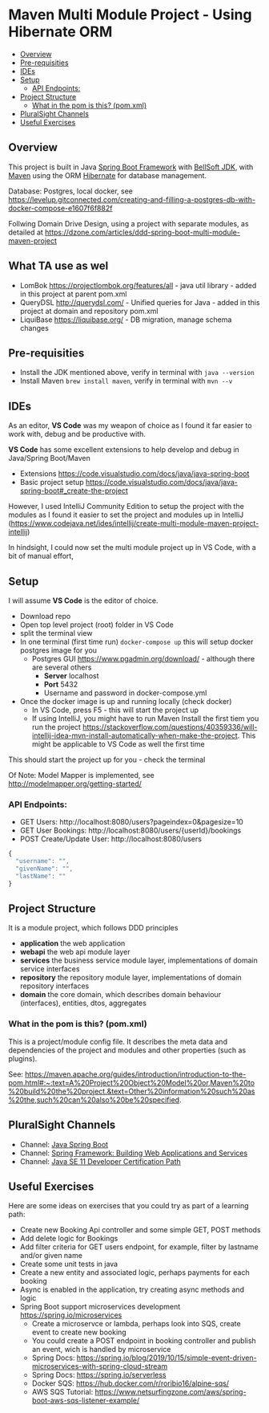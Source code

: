 # Maven Multi Module Project - Using Hibernate ORM

  - [Overview](#overview)
  - [Pre-requisities](#pre-requisities)
  - [IDEs](#ides)
  - [Setup](#setup)
    - [API Endpoints:](#api-endpoints)
  - [Project Structure](#project-structure)
    - [What in the pom is this? (pom.xml)](#what-in-the-pom-is-this-pomxml)
  - [PluralSight Channels](#pluralsight-channels)
  - [Useful Exercises](#useful-exercises)

## Overview 
This project is built in Java [Spring Boot Framework](https://spring.io/projects/spring-boot) with [BellSoft JDK](https://bell-sw.com/pages/downloads/#mn), with [Maven](https://maven.apache.org/) using the ORM [Hibernate](https://hibernate.org/) for database management.

Database: Postgres, local docker, see https://levelup.gitconnected.com/creating-and-filling-a-postgres-db-with-docker-compose-e1607f6f882f

Follwing Domain Drive Design, using a project with separate modules, as detailed at https://dzone.com/articles/ddd-spring-boot-multi-module-maven-project

## What TA use as wel
- LomBok https://projectlombok.org/features/all - java util library - added in this project at parent pom.xml
- QueryDSL http://querydsl.com/ - Unified queries for Java - added in this project at domain and repository pom.xml
- LiquiBase https://liquibase.org/ - DB migration, manage schema changes

## Pre-requisities
- Install the JDK mentioned above, verify in terminal with ```java --version```
- Install Maven ```brew install maven```, verify in terminal with ```mvn --v```

## IDEs

As an editor, **VS Code** was my weapon of choice as I found it far easier to work with, debug and be productive with.

**VS Code** has some excellent extensions to help develop and debug in Java/Spring Boot/Maven

- Extensions https://code.visualstudio.com/docs/java/java-spring-boot
- Basic project setup https://code.visualstudio.com/docs/java/java-spring-boot#_create-the-project

However, I used IntelliJ Community Edition to setup the project with the modules as I found it easier to set the project and modules up in IntelliJ (https://www.codejava.net/ides/intellij/create-multi-module-maven-project-intellij)

In hindsight, I could now set the multi module project up in VS Code, with a bit of manual effort,

## Setup 

I will assume **VS Code** is the editor of choice.

- Download repo
- Open top level project (root) folder in VS Code
- split the terminal view
- In one terminal (first time run)
```docker-compose up``` this will setup docker postgres image for you
  - Postgres GUI  https://www.pgadmin.org/download/ - although there are several others
    - **Server** localhost
    - **Port** 5432 
    - Username and password in docker-compose.yml
- Once the docker image is up and running locally (check docker)
  - In VS Code, press F5 - this will start the project up
  - If using IntelliJ, you might have to run Maven Install the first tiem you run the project https://stackoverflow.com/questions/40359336/will-intellij-idea-mvn-install-automatically-when-make-the-project. This might be applicable to VS Code as well the first time

This should start the project up for you - check the terminal

Of Note: Model Mapper is implemented, see http://modelmapper.org/getting-started/

### API Endpoints:

- GET Users: http://localhost:8080/users?pageindex=0&pagesize=10
- GET User Bookings: http://localhost:8080/users/{userId}/bookings
- POST Create/Update User: http://localhost:8080/users
```js   
{
  "username": "",
  "givenName": "",
  "lastName": ""
}
```

## Project Structure

It is a module project, which follows DDD principles

- **application** the web application
- **webapi** the web api module layer
- **services** the business service module layer, implementations of domain service interfaces
- **repository** the repository module layer, implementations of domain repository interfaces
- **domain** the core domain, which describes domain behaviour (interfaces), entities, dtos, aggregates 

### What in the pom is this? (pom.xml)

This is a project/module config file. It describes the meta data and dependencies of the project and modules and other properties (such as plugins).

See: https://maven.apache.org/guides/introduction/introduction-to-the-pom.html#:~:text=A%20Project%20Object%20Model%20or,Maven%20to%20build%20the%20project.&text=Other%20information%20such%20as%20the,such%20can%20also%20be%20specified.

## PluralSight Channels
- Channel: [Java Spring Boot](https://app.pluralsight.com/channels/details/1f82f563-adf4-40be-9987-c5a5ac14f321)  
- Channel: [Spring Framework: Building Web Applications and Services](https://app.pluralsight.com/paths/skill/spring-framework-building-web-applications-and-services)
- Channel: [Java SE 11 Developer Certification Path](https://app.pluralsight.com/channels/details/a5482e34-0ab9-48f8-9c3e-964020eb0253)

## Useful Exercises

Here are some ideas on exercises that you could try as part of a learning path:

- Create new Booking Api controller and some simple GET, POST methods
- Add delete logic for Bookings
- Add filter criteria for GET users endpoint, for example, filter by lastname and/or given name 
- Create some unit tests in java
- Create a new entity and associated logic, perhaps payments for each booking
- Async is enabled in the application, try creating async methods and logic
- Spring Boot support microservices development https://spring.io/microservices 
  - Create a microservce or lambda, perhaps look into SQS, create event to create new booking
  - You could create a POST endpoint in booking controller and publish an event, wich is handled by microservice
  - Spring Docs: https://spring.io/blog/2019/10/15/simple-event-driven-microservices-with-spring-cloud-stream
  - Spring Docs: https://spring.io/serverless
  - Docker SQS: https://hub.docker.com/r/roribio16/alpine-sqs/
  - AWS SQS Tutorial: https://www.netsurfingzone.com/aws/spring-boot-aws-sqs-listener-example/
